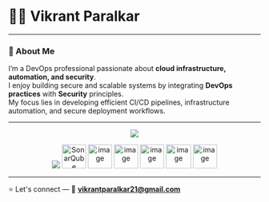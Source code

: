 # 👨‍💻 Vikrant Paralkar

---

### 👋 About Me
I’m a DevOps professional passionate about **cloud infrastructure, automation, and security**.  
I enjoy building secure and scalable systems by integrating **DevOps practices** with **Security** principles.  
My focus lies in developing efficient CI/CD pipelines, infrastructure automation, and secure deployment workflows.

---

<p align="center">
  <img src="https://skillicons.dev/icons?i=docker,kubernetes,jenkins,terraform,ansible,aws,azure,linux,bash,python,prometheus,grafana" />
</p>

<p align="center">
  <img src="https://skillicons.dev/icons?i=maven,github,gitlab,git,githubactions" />
  <img src="https://cdn.jsdelivr.net/gh/devicons/devicon/icons/sonarqube/sonarqube-original.svg" height="48" alt="SonarQube" />
  <img height="48" alt="image" src="https://github.com/user-attachments/assets/72d84f7d-e18e-4f8e-bd64-c830e6575bb3" />
  <img height="48" alt="image" src="https://github.com/user-attachments/assets/a5843aa3-0251-4f00-8aa3-2284edc117b7" />
  <img height="48" alt="image" src="https://github.com/user-attachments/assets/3a2c7fd7-327c-4006-8739-f836eaee7851" />
  <img width="50" height="48" alt="image" src="https://github.com/user-attachments/assets/058b1482-37c3-4031-873e-0b0c9eef4186" />
  <img height="48" alt="image" src="https://github.com/user-attachments/assets/72294a0e-e134-4508-b818-763b3b9a1e90" />



</p>


---

⭐ Let's connect — 📧 **vikrantparalkar21@gmail.com**
